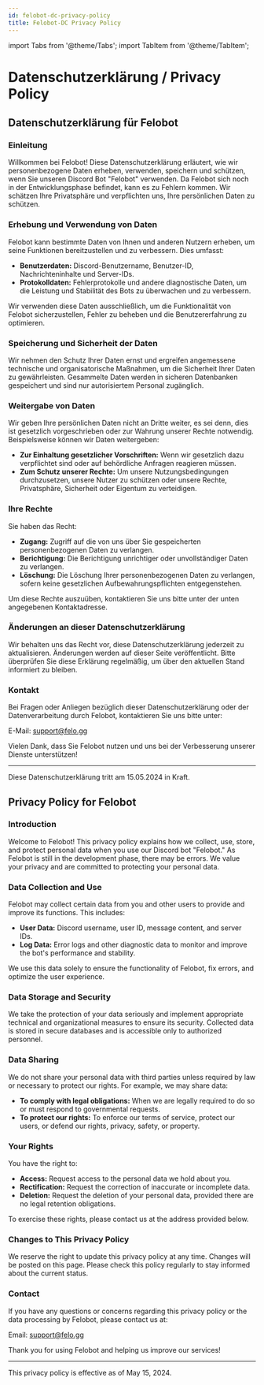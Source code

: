 ```yaml
---
id: felobot-dc-privacy-policy
title: Felobot-DC Privacy Policy
---
```


import Tabs from '@theme/Tabs';
import TabItem from '@theme/TabItem';

# Datenschutzerklärung / Privacy Policy

<Tabs>
<TabItem value="de" label="Deutsch" default>

## Datenschutzerklärung für Felobot

### Einleitung
Willkommen bei Felobot! Diese Datenschutzerklärung erläutert, wie wir personenbezogene Daten erheben, verwenden, speichern und schützen, wenn Sie unseren Discord Bot "Felobot" verwenden. Da Felobot sich noch in der Entwicklungsphase befindet, kann es zu Fehlern kommen. Wir schätzen Ihre Privatsphäre und verpflichten uns, Ihre persönlichen Daten zu schützen.

### Erhebung und Verwendung von Daten
Felobot kann bestimmte Daten von Ihnen und anderen Nutzern erheben, um seine Funktionen bereitzustellen und zu verbessern. Dies umfasst:

- **Benutzerdaten:** Discord-Benutzername, Benutzer-ID, Nachrichteninhalte und Server-IDs.
- **Protokolldaten:** Fehlerprotokolle und andere diagnostische Daten, um die Leistung und Stabilität des Bots zu überwachen und zu verbessern.

Wir verwenden diese Daten ausschließlich, um die Funktionalität von Felobot sicherzustellen, Fehler zu beheben und die Benutzererfahrung zu optimieren.

### Speicherung und Sicherheit der Daten
Wir nehmen den Schutz Ihrer Daten ernst und ergreifen angemessene technische und organisatorische Maßnahmen, um die Sicherheit Ihrer Daten zu gewährleisten. Gesammelte Daten werden in sicheren Datenbanken gespeichert und sind nur autorisiertem Personal zugänglich.

### Weitergabe von Daten
Wir geben Ihre persönlichen Daten nicht an Dritte weiter, es sei denn, dies ist gesetzlich vorgeschrieben oder zur Wahrung unserer Rechte notwendig. Beispielsweise können wir Daten weitergeben:

- **Zur Einhaltung gesetzlicher Vorschriften:** Wenn wir gesetzlich dazu verpflichtet sind oder auf behördliche Anfragen reagieren müssen.
- **Zum Schutz unserer Rechte:** Um unsere Nutzungsbedingungen durchzusetzen, unsere Nutzer zu schützen oder unsere Rechte, Privatsphäre, Sicherheit oder Eigentum zu verteidigen.

### Ihre Rechte
Sie haben das Recht:

- **Zugang:** Zugriff auf die von uns über Sie gespeicherten personenbezogenen Daten zu verlangen.
- **Berichtigung:** Die Berichtigung unrichtiger oder unvollständiger Daten zu verlangen.
- **Löschung:** Die Löschung Ihrer personenbezogenen Daten zu verlangen, sofern keine gesetzlichen Aufbewahrungspflichten entgegenstehen.

Um diese Rechte auszuüben, kontaktieren Sie uns bitte unter der unten angegebenen Kontaktadresse.

### Änderungen an dieser Datenschutzerklärung
Wir behalten uns das Recht vor, diese Datenschutzerklärung jederzeit zu aktualisieren. Änderungen werden auf dieser Seite veröffentlicht. Bitte überprüfen Sie diese Erklärung regelmäßig, um über den aktuellen Stand informiert zu bleiben.

### Kontakt
Bei Fragen oder Anliegen bezüglich dieser Datenschutzerklärung oder der Datenverarbeitung durch Felobot, kontaktieren Sie uns bitte unter:

E-Mail: support@felo.gg

Vielen Dank, dass Sie Felobot nutzen und uns bei der Verbesserung unserer Dienste unterstützen!

---

Diese Datenschutzerklärung tritt am 15.05.2024 in Kraft.

</TabItem>

<TabItem value="en" label="English">

## Privacy Policy for Felobot

### Introduction
Welcome to Felobot! This privacy policy explains how we collect, use, store, and protect personal data when you use our Discord bot "Felobot." As Felobot is still in the development phase, there may be errors. We value your privacy and are committed to protecting your personal data.

### Data Collection and Use
Felobot may collect certain data from you and other users to provide and improve its functions. This includes:

- **User Data:** Discord username, user ID, message content, and server IDs.
- **Log Data:** Error logs and other diagnostic data to monitor and improve the bot's performance and stability.

We use this data solely to ensure the functionality of Felobot, fix errors, and optimize the user experience.

### Data Storage and Security
We take the protection of your data seriously and implement appropriate technical and organizational measures to ensure its security. Collected data is stored in secure databases and is accessible only to authorized personnel.

### Data Sharing
We do not share your personal data with third parties unless required by law or necessary to protect our rights. For example, we may share data:

- **To comply with legal obligations:** When we are legally required to do so or must respond to governmental requests.
- **To protect our rights:** To enforce our terms of service, protect our users, or defend our rights, privacy, safety, or property.

### Your Rights
You have the right to:

- **Access:** Request access to the personal data we hold about you.
- **Rectification:** Request the correction of inaccurate or incomplete data.
- **Deletion:** Request the deletion of your personal data, provided there are no legal retention obligations.

To exercise these rights, please contact us at the address provided below.

### Changes to This Privacy Policy
We reserve the right to update this privacy policy at any time. Changes will be posted on this page. Please check this policy regularly to stay informed about the current status.

### Contact
If you have any questions or concerns regarding this privacy policy or the data processing by Felobot, please contact us at:

Email: support@felo.gg

Thank you for using Felobot and helping us improve our services!

---

This privacy policy is effective as of May 15, 2024.

</TabItem>
</Tabs>
